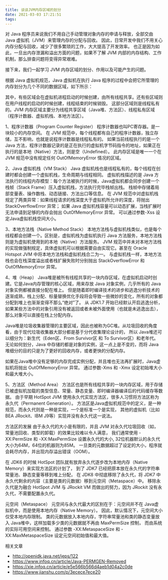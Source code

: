 ```yaml
---
title: 谈谈JVM内存区域的划分
date: 2021-03-03 17:21:51
tags:
---
```

对 Java 程序员来说我们不用自己手动管理对象内存的申请与释放，全部交由 Java 虚拟机（JVM）来管理内存的分配与回收。
因此，日常开发中我们不用关心内存分配与回收，减少了很多繁琐的工作，大大提高了开发效率。
也正是因为如此，一旦出内存泄漏和溢出方面的问题，如果不了解 JVM 内部的内存结构、工作机制，那么排查问题将变得异常艰难。

接下来，我们一起学习 JVM 内存区域的划分、作用以及可能产生的问题。

根据 Java 虚拟机规范，Java 虚拟机在执行 Java 程序的过程中会把它所管理的内存划分为几个不同的数据区域，如下所示：



其中，有些区域会在虚拟机进程启动的时候创建，由所有线程共享。还有些区域则在用户线程的启动的时候创建，线程结束的时候销毁。
这部分区域则是线程私有的。JVM 内存区域主要分为线程共享区域（Java堆、方法区）、线程私有区域（程序计数器、虚拟机栈、本地方法区）。



1、程序计数器（Program Counter Register）
程序计数器也叫PC寄存器。是一块较小的内存空间。
在 JVM 规范中，每个线程都有自己的程序计数器，独立存储，互不影响，也就是说程序计数器是线程私有的。
如果当前线程执行的是一个 Java 方法，程序计数器记录的是正在执行的虚拟机字节码指令的地址，如果正在执行的是本地（Native）方法，则是空（Undefined）。
此内存区域是唯一一个在 JVM 规范中没有规定任何 OutOfMemoryError 情况的区域。

2、Java 虚拟机栈（VM Stack）
Java 虚拟机栈也是线程私有的，每个线程在创建时都会创建一个虚拟机栈，生命周期与线程相同。
虚拟机栈描述的是 Java 方法执行的线程内存模型：每个方法被执行的时候，Java虚拟机都会同步创建一个栈帧（Stack Frame）压入虚拟机栈，方法执行完毕栈帧出栈。
栈帧中存储着局部变量表、操作数栈、动态链接、方法出口等信息。
在 JVM 规范中对虚拟机栈规定了两类异常：如果线程请求的栈深度大于虚拟机所允许的深度，将抛出 StackOverflowError 异常；
如果 Java 虚拟机栈容量可以动态扩展，当栈扩展时无法申请到足够的内存会抛出 OutOfMemoryError 异常。
可以通过参数-Xss 设定Java虚拟机栈空间大小。

3、本地方法栈（Native Method Stack）
本地方法栈与虚拟机栈类似，也是每个线程都会创建一个。区别是，虚拟机栈为虚拟机执行 Java 方法服务，本地方法栈则是为虚拟机使用到的本地（Native）方法服务。
JVM 规范中并未对本地方法栈的实现做强制规定，具体虚拟机可以根据需要自由实现它。甚至在 Oracle Hotspot JVM 中将本地方法栈和虚拟机栈合二为一。
与虚拟机栈一样，本地方法栈也会在栈深度溢出或者栈扩展失败时分别抛出 StackOverflowError 和 OutOfMemoryError 异常。

4、堆（Heap）
Java堆是被所有线程共享的一块内存区域，在虚拟机启动时创建。它是Java内存管理的核心区域，用来存放 Java 对象实例，几乎所有的 Java 对象实例都被直接分配在堆上。
但是随着即时编译技术的进步和逃逸分析技术的逐渐成熟，栈上分配、标量替换优化手段将会导致一些微妙的变化，所有的对象都分配到堆上也渐渐变得不那么“绝对”了。
从 JDK1.7 开始已经默认开启逃逸分析，如果某些方法中的对象引用没有被返回或者未被外面使用（也就是未逃逸出去），那么对象可以直接在栈上分配内存。

Java堆是垃圾收集器管理的主要区域，因此也被称为GC堆。从垃圾回收的角度看，由于现代垃圾收集器大部分都是基于分代收集理论设计的，
所以 Java堆还可以细分为：新生代（Eden区、From Survivor区 和 To Survivor区）和老年代。
无论如何划分，Java 中存储的都是对象的实例，这一点上是不变的，而将 Java堆细分的目的只是为了更好的回收内存，或者更快的分配内存。

如果在Java堆中没有足够的内存完成实例分配，并且堆也无法再扩展时，Java虚拟机将抛出 OutOfMemoryError 异常。
通过参数-Xms 和 -Xmx 设定初始堆大小和最大堆大小。

5、方法区（Method Area）
方法区也是所有线程共享的一块内存区域，用于存储已被虚拟机加载的类型信息、常量、静态变量、即时编译器编译后的代码缓存等数据。
由于早期 HotSpot JVM 使用永久代实现方法区，很多人习惯将方法区称为永久代（Permanent Generation）。
方法区是Java虚拟机规范中的定义，是一种规范，而永久代则是一种是实现，一个是标准一个是实现，
其他的虚拟机（比如 BEA JRockit、IBM J9等）实现并没有永久代这一说法。

方法区的发展
由于永久代的大小是有限的，并且 JVM 对永久代垃圾回收（如，常量池回收、类型的卸载）的效果比较难以令人满意，
我们通常使用 -XX:PermSize 和 -XX:MaxPermSize 设置永久代的大小, 32位机器默认的永久代大小为64M，64位的机器则为85M。
一旦类的元数据超过了设定的大小，程序就会耗尽内存，并出现内存溢出错误（OOM）。

在 JDK6 的时候 HotSpot 团队就有放弃永久代逐步改为本地内存（Native Memory）来实现方法区的计划了，
到了 JDK7 已经把原本放在永久代的字符串常量池、静态变量等移到堆上分配，
在 JDK8 中彻底移除了永久代，将 JDK7 中永久代剩余的内容（主要是类的元数据）移到元空间（Metaspace）中。
移除永久代是为融合 HotSpot JVM 与 JRockit VM 而做出的努力，因为 JRockit 没有永久代，不需要配置永久代。

元空间（Metaspace）
元空间与永久代最大的区别在于：元空间并不在 Java虚拟机中，而是使用本地内存（Native Memory）。
因此，默认情况下，元空间大小仅受本地内存限制。
类的元数据放入本地内存，字符串常量池和类的静态变量放入 Java堆中，这样加载多少类的元数据就不再由 MaxPermSize 控制，
而由系统的实际可用空间来控制。
通过参数 -XX:MetaspaceSize 和 -XX:MaxMetaspaceSize 设定元空间初始值和最大值。


相关文章
- http://openjdk.java.net/jeps/122
- https://www.infoq.cn/article/Java-PERMGEN-Removed
- https://xie.infoq.cn/article/e5e566b566d4aeb1d04a2c0de
- https://www.jianshu.com/p/3ecece7ece20






















